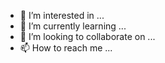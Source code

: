

- 👀 I’m interested in ...
- 🌱 I’m currently learning ...
- 💞️ I’m looking to collaborate on ...
- 📫 How to reach me ...

<!---
swamyrenuka/swamyrenuka is a ✨ special ✨ repository because its `README.md` (this file) appears on your GitHub profile.
You can click the Preview link to take a look at your changes.
--->
